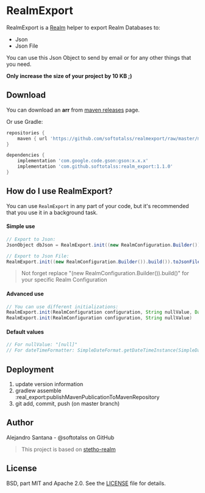 # RealmExport

RealmExport is a [Realm](https://realm.io/) helper to export Realm Databases to:

- Json
- Json File

You can use this Json Object to send by email or for any other things that you need.

**Only increase the size of your project by 10 KB ;)**

Download
-------------------
You can download an **arr** from [maven releases][3] page.

Or use Gradle:

```groovy
repositories {
    maven { url 'https://github.com/softotalss/realmexport/raw/master/maven-repository' }
}
```

```groovy
dependencies {
    implementation 'com.google.code.gson:gson:x.x.x'
    implementation 'com.github.softotalss:realm_export:1.1.0'
}
```

How do I use RealmExport?
-------------------
You can use `RealmExport` in any part of your code, but it's recommended that you use it in a background task.

#### Simple use
```java
// Export to Json:
JsonObject dbJson = RealmExport.init((new RealmConfiguration.Builder()).build()).toJson();  
```

```java
// Export to Json File:
RealmExport.init((new RealmConfiguration.Builder()).build()).toJsonFile("path/bd.json");  
```
> Not forget replace "(new RealmConfiguration.Builder()).build()" for your specific Realm Configuration

#### Advanced use
```java
// You can use different initializations:
RealmExport.init(RealmConfiguration configuration, String nullValue, DateFormat dateTimeFormatter)
RealmExport.init(RealmConfiguration configuration, String nullValue)
```

#### Default values
```java
// For nullValue: "[null]"
// For dateTimeFormatter: SimpleDateFormat.getDateTimeInstance(SimpleDateFormat.LONG, SimpleDateFormat.LONG)
```
Deployment
------
1. update version information
2. gradlew assemble :real_export:publishMavenPublicationToMavenRepository
3. git add, commit, push (on master branch)

Author
------
Alejandro Santana - @softotalss on GitHub

> This project is based on [stetho-realm](https://github.com/wickedev/stetho-realm)

License
-------
BSD, part MIT and Apache 2.0. See the [LICENSE][2] file for details.

[1]: https://github.com/softotalss/realmexport/releases
[2]: https://github.com/softotalss/RealmExport/blob/master/LICENSE
[3]: https://github.com/softotalss/RealmExport/tree/master/maven-repository/com/github/softotalss/realm_export
